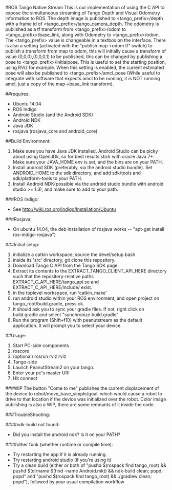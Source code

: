 #ROS Tango Native Stream
This is our implementation of using the C API to expose the simultaneous streaming of Tango Depth and Visual Odometry information to ROS.
The depth image is published to <tango_prefix>/depth with a  frame id of <tango_prefix>/tango_camera_depth. The odometry is published as a tf transform from <tango_prefix>/odom to <tango_prefix>/base_link, along with Odometry to <tango_prefix>/odom. The <tango_prefix> value is changeable in a textbox on the interface. There is also a setting (activated with the "publish map->odom tf" switch) to publish a transform from map to odom, this will initially cause a transform of value (0,0,0),(0,0,0,1) to be published, this can be changed by publishing a pose to <tango_prefix>/initialpose. This is useful to set the starting position, using RViz for example. When this setting is enabled, the current estimated pose will also be published to <tango_prefix>/amcl_pose (While useful to integrate with software that expects amcl to be running, it is NOT running amcl, just a copy of the map->base_link transform). 

##requires:
* Ubuntu 14.04
* ROS Indigo
* Android Studio (and the Android SDK)
* Android NDK
* Java JDK
* rosjava (rosjava_core and android_core)

##Build Environment:
1. Make sure you have Java JDK installed. Android Studio can be picky about using OpenJDk, so for best results stick with oracle Java 7+. Make sure your JAVA_HOME env is set, and the bins are on your PATH.
2. Install android SDK (preferably, via the android studio bundle). Set ANDROID_HOME to the sdk directory, and add sdk/tools and sdk/platform-tools to your PATH.
3. Install Android NDK(possible via the android studio bundle with android studio >= 1.3), and make sure to add to your path.

###ROS Indigo:
- See http://wiki.ros.org/indigo/Installation/Ubuntu

###Rosjava:
- On ubuntu 14.04, the deb installation of rosjava works -- "apt-get install ros-indigo-rosjava")

###Initial setup:
1. initialize a catkin workspace, source the devel/setup.bash
2. inside its 'src' directory, git clone this repository.
3. Download Tango C API from the Tango SDK page
4. Extract its contents to the EXTRACT_TANGO_CLIENT_API_HERE directory such that the repository-relative paths EXTRACT_C_API_HERE/tango_api.so and EXTRACT_C_API_HERE/include/ exist.
5. in the toplevel workspace, run 'catkin_make'
6. run android studio within your ROS environment, and open project on tango_root/build.gradle, press ok.
7. It should ask you to sync your gradle files. If not, right click on build.gradle and select "synchronize build.gradle"
8. Run the program (Shift+f10) with peanutstream as the default application. It will prompt you to select your device.

##Usage:
1. Start PC-side components
  1. roscore
  2. (optional) rosrun rviz rviz
2. Tango-side
  1. Launch PeanutStream2 on your tango.
  2. Enter your pc's master URI
  3. Hit connect

###WIP
The button "Come to me" publishes the current displacement of the device to robot/move_base_simple/goal, which would cause a robot to drive to that location if the device was initialized over the robot.
Color image publishing is also a WIP, there are some remnants of it inside the code.

###TroubleShooting:

####ndk-build not found:
- Did you install the android ndk? Is it on your PATH?

####other funk (whether runtime or compile time):
- Try restarting the app if it is already running.
- Try restarting android studio (if you're using it)
- Try a clean build (either or both of "pushd $(rospack find tango_root) && pushd $(dirname $(find -name Android.mk)) && ndk-build clean; popd; popd" and "pushd $(rospack find tango_root) && ./gradlew clean; popd"), followed by your usual compilation workflow
